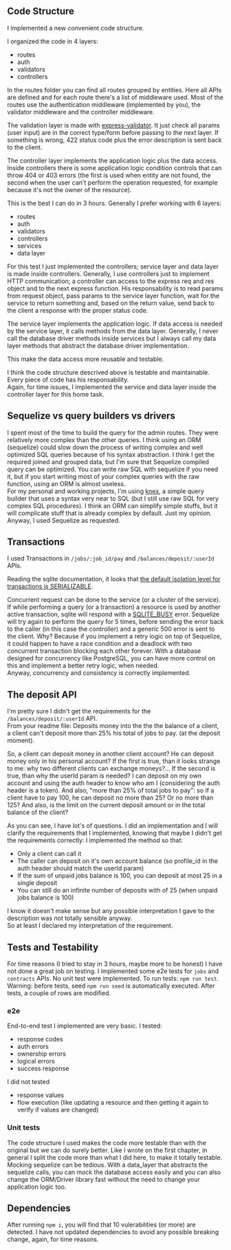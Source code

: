 ## Code Structure

I implemented a new convenient code structure.  

I organized the code in 4 layers:
- routes
- auth
- validators
- controllers

In the routes folder you can find all routes grouped by entities. Here all APIs are defined and for each route there's a list of middleware used.
Most of the routes use the authentication middleware (implemented by you), the validator middleware and the controller middleware.

The validation layer is made with [express-validator](https://express-validator.github.io/docs/). It just check all params (user input) are in the correct type/form before passing to the next layer. If something is wrong, 422 status code plus the error description is sent back to the client.

The controller layer implements the application logic plus the data access. Inside controllers there is some application logic condition controls that can throw 404 or 403 errors (the first is used when entity are not found, the second when the user can't perform the operation requested, for example because it's not the owner of the resource).


This is the best I can do in 3 hours. Generally I prefer working with 6 layers:

- routes
- auth
- validators
- controllers
- services
- data layer

For this test I just implemented the controllers; service layer and data layer is made inside controllers. Generally, I use controllers just to implement HTTP communication;
a controller can access to the express req and res object and to the next express function. His responsability is to read params from request object, pass params to the service layer function, wait for the service to return something and, based on the return value, send back to the client a response with the proper status code.

The service layer implements the application logic. If data access is needed by the service layer, it calls methods from the data layer. Generally, I never call the database driver methods inside services but I always call my data layer methods that abstract the database driver implementation.

This make the data access more reusable and testable.

I think the code structure descrived above is testable and maintainable. Every piece of code has his responsability.  
Again, for time issues, I implemented the service and data layer inside the controller layer for this home task.


## Sequelize vs query builders vs drivers

I spent most of the time to build the query for the admin routes. They were relatively more complex than the other queries. I think using an ORM (sequelize) could slow down the process of writing complex and well optimized SQL queries because of his syntax abstraction. I think I get the required joined and grouped data, but I'm sure that Sequelize compiled query can be optimized.
You can write raw SQL with sequelize if you need it, but if you start writing most of your complex queries with the raw function, using an ORM is almost useless.  
For my personal and working projects, I'm using [knex](https://knexjs.org/), a simple query builder that uses a syntax very near to SQL (but I still use raw SQL for very complex SQL procedures). I think an ORM can simplify simple stuffs, but it will complicate stuff that is already complex by default. Just my opinion. Anyway, I used Sequelize as requested.

## Transactions

I used Transactions in ```/jobs/:job_id/pay``` and ```/balances/deposit/:userId``` APIs.  

Reading the sqlite documentation, it looks that [the default isolation level for transactions is SERIALIZABLE](https://www.sqlite.org/isolation.html). 

Concurrent request can be done to the service (or a cluster of the service). If while performing a query (or a transaction) a resource is used by another active transaction, sqlite will respond with a [SQLITE_BUSY](https://www.sqlite.org/rescode.html#busy) error.  Sequelize will try again to perform the query for 5 times, before sending the error back to the caller (in this case the controller) and a generic 500 error is sent to the client. Why? Because if you implement a retry logic on top of Sequelize, it could happen to have a race condition and a deadlock with two concurrent transaction blocking each other forever. With a database designed for concurrency like PostgreSQL, you can have more control on this and implement a better retry logic, when needed.  
Anyway, concurrency and consistency is correctly implemented.

## The deposit API

I'm pretty sure I didn't get the requirements for the ```/balances/deposit/:userId``` API.  
From your readme file: Deposits money into the the the balance of a client, a client can't deposit more than 25% his total of jobs to pay. (at the deposit moment).  

So, a client can deposit money in another client account? He can deposit money only in his personal account? If the first is true, than it looks strange to me: why two different clients can exchange moneys?... If the second is true, than why the userId param is needed? I can deposit on my own account and using the auth header to know who am I (considering the auth header is a token). And also, "more than 25% of total jobs to pay": so if a client have to pay 100, he can deposit no more than 25? Or no more than 125? And also, is the limit on the current deposit amount or in the total balance of the client?  

As you can see, I have lot's of questions. I did an implementation and I will clarify the requirements that I implemented, knowing that maybe I didn't get the requirements correctly:
I implemented the method so that:
- Only a client can call it
- The caller can deposit on it's own account balance (so profile_id in the auth header should match the userId param)
- If the sum of unpaid jobs balance is 100, you can deposit at most 25 in a single deposit
- You can still do an infinite number of deposits with of 25 (when unpaid jobs balance is 100)

I know it doesn't make sense but any possible interpretation I gave to the description was not totally sensible anyway.  
So at least I declared my interpretation of the requirement.

## Tests and Testability
For time reasons (I tried to stay in 3 hours, maybe more to be honest) I have not done a great job on testing. I implemented some e2e tests for ```jobs``` and ```contracts``` APIs. No unit test were implemented. To run tests: ```npm run test```. Warning: before tests, seed ```npm run seed``` is automatically executed. After tests, a couple of rows are modified.
### e2e
End-to-end test I implemented are very basic. I tested:
- response codes
- auth errors
- ownership errors
- logical errors
- success response  

I did not tested
- response values
- flow execution (like updating a resource and then getting it again to verify if values are changed)

### Unit tests
The code structure I used makes the code more testable than with the original but we can do surely better. Like I wrote on the first chapter, in general I split the code more than what I did here, to make it totally testable. Mocking sequelize can be tedious. With a data_layer that abstracts the sequelize calls, you can mock the database access easily and you can also change the ORM/Driver library fast without the need to change your application logic too.

## Dependencies
After running ```npm i```, you will find that 10 vulerabilities (or more) are detected. I have not updated dependencies to avoid any possible breaking change, again, for time reasons.